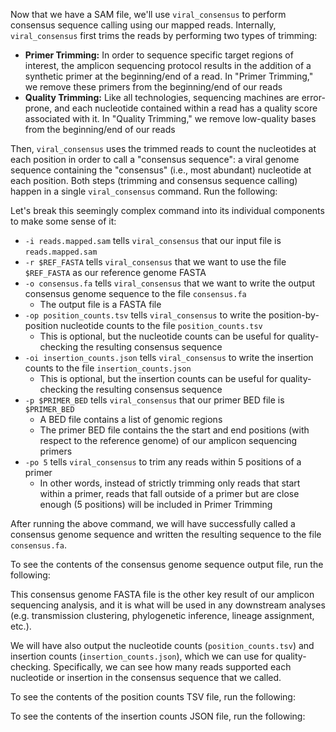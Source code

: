 <script>
import Link from "$components/Link.svelte";
import Execute from "$components/Execute.svelte";
</script>

Now that we have a SAM file, we'll use `viral_consensus` to perform consensus sequence calling using our mapped reads. Internally, `viral_consensus` first trims the reads by performing two types of trimming:

- **Primer Trimming:** In order to sequence specific target regions of interest, the amplicon sequencing protocol results in the addition of a <Link href="https://en.wikipedia.org/wiki/Primer_(molecular_biology)#Uses_of_synthetic_primers">synthetic primer</Link> at the beginning/end of a read. In "Primer Trimming," we remove these primers from the beginning/end of our reads
- **Quality Trimming:** Like all technologies, sequencing machines are error-prone, and each nucleotide contained within a read has a <Link href="https://en.wikipedia.org/wiki/FASTQ_format#Quality">quality score</Link> associated with it. In "Quality Trimming," we remove low-quality bases from the beginning/end of our reads

Then, `viral_consensus` uses the trimmed reads to count the nucleotides at each position in order to call a "consensus sequence": a viral genome sequence containing the "consensus" (i.e., most abundant) nucleotide at each position. Both steps (trimming and consensus sequence calling) happen in a single `viral_consensus` command. Run the following:

<Execute command="viral_consensus -i reads.mapped.sam \ -r $REF_FASTA \ -o consensus.fa \ -op position_counts.tsv \ -oi insertion_counts.json \ -p $PRIMER_BED \ -po 5" />

Let's break this seemingly complex command into its individual components to make some sense of it:

- `-i reads.mapped.sam` tells `viral_consensus` that our input file is `reads.mapped.sam`
- `-r $REF_FASTA` tells `viral_consensus` that we want to use the file `$REF_FASTA` as our reference genome FASTA
- `-o consensus.fa` tells `viral_consensus` that we want to write the output consensus genome sequence to the file `consensus.fa`
  - The output file is a FASTA file
- `-op position_counts.tsv` tells `viral_consensus` to write the position-by-position nucleotide counts to the file `position_counts.tsv`
  - This is optional, but the nucleotide counts can be useful for quality-checking the resulting consensus sequence
- `-oi insertion_counts.json` tells `viral_consensus` to write the insertion counts to the file `insertion_counts.json`
  - This is optional, but the insertion counts can be useful for quality-checking the resulting consensus sequence
- `-p $PRIMER_BED` tells `viral_consensus` that our primer BED file is `$PRIMER_BED`
  - A <Link href="https://en.wikipedia.org/wiki/BED_(file_format)">BED file</Link> contains a list of genomic regions
  - The primer BED file contains the the start and end positions (with respect to the reference genome) of our amplicon sequencing primers
- `-po 5` tells `viral_consensus` to trim any reads within 5 positions of a primer
  - In other words, instead of strictly trimming only reads that start within a primer, reads that fall outside of a primer but are close enough (5 positions) will be included in Primer Trimming

After running the above command, we will have successfully called a consensus genome sequence and written the resulting sequence to the file `consensus.fa`.

To see the contents of the consensus genome sequence output file, run the following:

<Execute command="cat consensus.fa" />

This consensus genome FASTA file is the other key result of our amplicon sequencing analysis, and it is what will be used in any downstream analyses (e.g. transmission clustering, phylogenetic inference, lineage assignment, etc.).

We will have also output the nucleotide counts (`position_counts.tsv`) and insertion counts (`insertion_counts.json`), which we can use for quality-checking. Specifically, we can see how many reads supported each nucleotide or insertion in the consensus sequence that we called.

To see the contents of the position counts TSV file, run the following:

<Execute command="head -5 position_counts.tsv" />

To see the contents of the insertion counts JSON file, run the following:

<Execute command="cat insertion_counts.json" />
